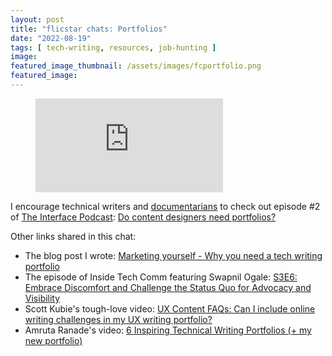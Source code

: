 ```yaml
---
layout: post
title: "flicstar chats: Portfolios"
date: "2022-08-19"
tags: [ tech-writing, resources, job-hunting ]
image: 
featured_image_thumbnail: /assets/images/fcportfolio.png
featured_image: 
---
```


<!-- blank line -->
<figure class="video_container">
  <iframe src="https://www.youtube.com/embed/jQc53HkztM8" frameborder="0" allowfullscreen="true"> </iframe>
</figure>
<!-- blank line -->

I encourage technical writers and [documentarians](https://www.writethedocs.org/documentarians/) to check out episode #2 of [The Interface Podcast](https://uxcontent.com/the-interface-podcast/): [Do content designers need portfolios?](http://sites.libsyn.com/424061/ep-2-do-content-designers-need-portfolios)

Other links shared in this chat:

* The blog post I wrote: [Marketing yourself - Why you need a tech writing portfolio](https://flicstar.com/tech-writing-portfolio)
* The episode of Inside Tech Comm featuring Swapnil Ogale: [S3E6: Embrace Discomfort and Challenge the Status Quo for Advocacy and Visibility](https://www.insidetechcomm.show/1728253/10816190-s3e6-embrace-discomfort-and-challenge-the-status-quo-for-advocacy-and-visibility-with-swapnil-ogale)
* Scott Kubie's tough-love video: [UX Content FAQs: Can I include online writing challenges in my UX writing portfolio?](https://youtu.be/hOpVlwIuJQU)
* Amruta Ranade's video: [6 Inspiring Technical Writing Portfolios (+ my new portfolio)](https://youtu.be/crePAmhdpww)
